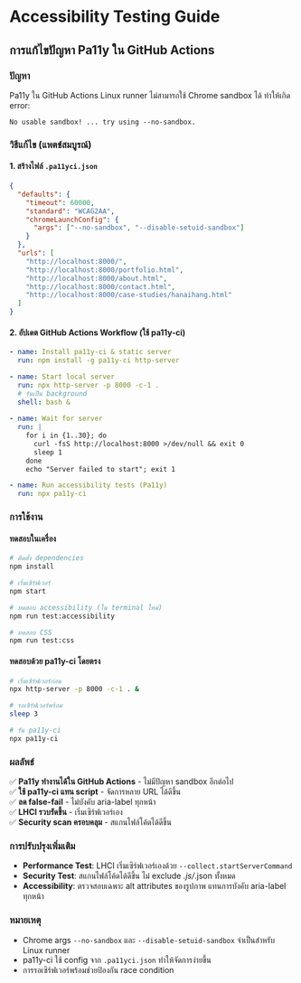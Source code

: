 # Accessibility Testing Guide

## การแก้ไขปัญหา Pa11y ใน GitHub Actions

### ปัญหา
Pa11y ใน GitHub Actions Linux runner ไม่สามารถใช้ Chrome sandbox ได้ ทำให้เกิด error:
```
No usable sandbox! ... try using --no-sandbox.
```

### วิธีแก้ไข (แพตช์สมบูรณ์)

#### 1. สร้างไฟล์ `.pa11yci.json`
```json
{
  "defaults": {
    "timeout": 60000,
    "standard": "WCAG2AA",
    "chromeLaunchConfig": {
      "args": ["--no-sandbox", "--disable-setuid-sandbox"]
    }
  },
  "urls": [
    "http://localhost:8000/",
    "http://localhost:8000/portfolio.html",
    "http://localhost:8000/about.html",
    "http://localhost:8000/contact.html",
    "http://localhost:8000/case-studies/hanaihang.html"
  ]
}
```

#### 2. อัปเดต GitHub Actions Workflow (ใช้ pa11y-ci)
```yaml
- name: Install pa11y-ci & static server
  run: npm install -g pa11y-ci http-server

- name: Start local server
  run: npx http-server -p 8000 -c-1 .
  # รันเป็น background
  shell: bash &
  
- name: Wait for server
  run: |
    for i in {1..30}; do
      curl -fsS http://localhost:8000 >/dev/null && exit 0
      sleep 1
    done
    echo "Server failed to start"; exit 1

- name: Run accessibility tests (Pa11y)
  run: npx pa11y-ci
```

### การใช้งาน

#### ทดสอบในเครื่อง
```bash
# ติดตั้ง dependencies
npm install

# เริ่มเซิร์ฟเวอร์
npm start

# ทดสอบ accessibility (ใน terminal ใหม่)
npm run test:accessibility

# ทดสอบ CSS
npm run test:css
```

#### ทดสอบด้วย pa11y-ci โดยตรง
```bash
# เริ่มเซิร์ฟเวอร์ก่อน
npx http-server -p 8000 -c-1 . &

# รอเซิร์ฟเวอร์พร้อม
sleep 3

# รัน pa11y-ci
npx pa11y-ci
```

### ผลลัพธ์
✅ **Pa11y ทำงานได้ใน GitHub Actions** - ไม่มีปัญหา sandbox อีกต่อไป  
✅ **ใช้ pa11y-ci แทน script** - จัดการหลาย URL ได้ดีขึ้น  
✅ **ลด false-fail** - ไม่บังคับ aria-label ทุกหน้า  
✅ **LHCI รวบรัดขึ้น** - เริ่มเซิร์ฟเวอร์เอง  
✅ **Security scan ครอบคลุม** - สแกนไฟล์โค้ดได้ดีขึ้น  

### การปรับปรุงเพิ่มเติม
- **Performance Test**: LHCI เริ่มเซิร์ฟเวอร์เองด้วย `--collect.startServerCommand`
- **Security Test**: สแกนไฟล์โค้ดได้ดีขึ้น ไม่ exclude *.js/*.json ทั้งหมด
- **Accessibility**: ตรวจสอบเฉพาะ alt attributes ของรูปภาพ แทนการบังคับ aria-label ทุกหน้า

### หมายเหตุ
- Chrome args `--no-sandbox` และ `--disable-setuid-sandbox` จำเป็นสำหรับ Linux runner
- pa11y-ci ใช้ config จาก `.pa11yci.json` ทำให้จัดการง่ายขึ้น
- การรอเซิร์ฟเวอร์พร้อมช่วยป้องกัน race condition
